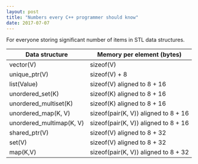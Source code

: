 ```yaml
---
layout: post
title: "Numbers every C++ programmer should know"
date: 2017-07-07
---
```

<div class="css-full-post-content js-full-post-content">
<div dir="ltr" style="text-align: left;" trbidi="on">For everyone storing significant number of items in STL data structures.</div>

<table>
<thead>
<tr><th>Data structure</th><th>Memory per element (bytes)</th></tr>
</thead>
<tbody align="left">
<tr><td>vector(V)</td><td>sizeof(V)</td></tr>                             
<tr><td>unique_ptr(V)</td><td>sizeof(V) + 8</td></tr>
<tr><td>list(Value)</td><td>sizeof(V) aligned to 8 + 16</td></tr>                    
<tr><td>unordered_set(K)</td><td>sizeof(K) aligned to 8 + 16</td></tr>          
<tr><td>unordered_multiset(K)</td><td>sizeof(K) aligned to 8 + 16</td></tr>         
<tr><td>unordered_map(K, V)</td><td>sizeof(pair(K, V)) aligned to 8 + 16</td></tr>
<tr><td>unordered_multimap(K, V)</td><td>sizeof(pair(K, V)) aligned to 8 + 16</td></tr>
<tr><td>shared_ptr(V)</td><td>sizeof(V) aligned to 8 + 32</td></tr>
<tr><td>set(V)</td><td>sizeof(V) aligned to 8 + 32</td></tr>          
<tr><td>map(K,V)</td><td>sizeof(pair(K, V)) aligned to 8 + 32</td></tr>
</tbody>
</table>

</div>
